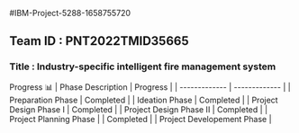 #IBM-Project-5288-1658755720
## Team ID : PNT2022TMID35665
### Title : Industry-specific intelligent fire management system


Progress 📊
| Phase Description  | Progress |
| ------------- | ------------- |
| Preparation Phase  | Completed  |
| Ideation Phase  | Completed |
| Project Design Phase I | Completed |
| Project Design Phase II | Completed |
| Project Planning Phase  | | Completed |
| Project Developement Phase | 
